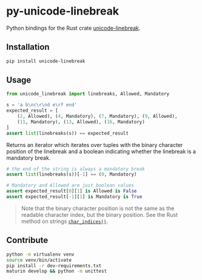 # py-unicode-linebreak

Python bindings for the Rust crate [unicode-linebreak].

## Installation

```bash
pip install unicode-linebreak
```

## Usage

```python
from unicode_linebreak import linebreaks, Allowed, Mandatory

s = 'a b\nc\r\nd e\rf end'
expected_result = [
    (2, Allowed), (4, Mandatory), (7, Mandatory), (9, Allowed),
    (11, Mandatory), (13, Allowed), (16, Mandatory)
]
assert list(linebreaks(s)) == expected_result
```

Returns an iterator which iterates over tuples with the
binary character position of the linebreak and a boolean
indicating whether the linebreak is a mandatory break.

```python
# the end of the string is always a mandatory break
assert list(linebreaks(s))[-1] == (0, Mandatory)

# Mandatory and Allowed are just boolean values
assert expected_result[0][1] is Allowed is False
assert expected_result[-1][1] is Mandatory is True
```

> Note that the binary character position is not the same
> as the readable character index, but the binary position.
> See the Rust method on strings [`char_indices()`].

## Contribute

```bash
python -m virtualenv venv
source venv/bin/activate
pip install -r dev-requirements.txt
maturin develop && python -m unittest
```

[unicode-linebreak]: https://crates.io/crates/unicode-linebreak
[`char_indices()`]: https://doc.rust-lang.org/std/primitive.str.html#method.char_indices

